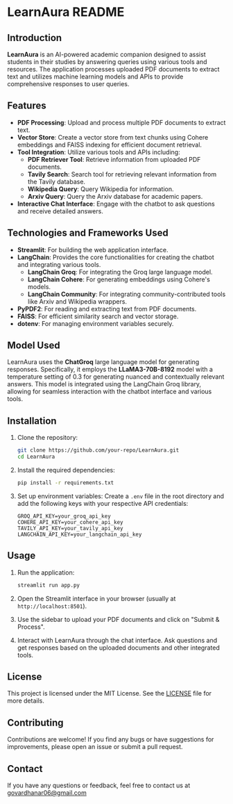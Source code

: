 # LearnAura README

## Introduction
**LearnAura** is an AI-powered academic companion designed to assist students in their studies by answering queries using various tools and resources. The application processes uploaded PDF documents to extract text and utilizes machine learning models and APIs to provide comprehensive responses to user queries.

## Features
- **PDF Processing**: Upload and process multiple PDF documents to extract text.
- **Vector Store**: Create a vector store from text chunks using Cohere embeddings and FAISS indexing for efficient document retrieval.
- **Tool Integration**: Utilize various tools and APIs including:
  - **PDF Retriever Tool**: Retrieve information from uploaded PDF documents.
  - **Tavily Search**: Search tool for retrieving relevant information from the Tavily database.
  - **Wikipedia Query**: Query Wikipedia for information.
  - **Arxiv Query**: Query the Arxiv database for academic papers.
- **Interactive Chat Interface**: Engage with the chatbot to ask questions and receive detailed answers.

## Technologies and Frameworks Used
- **Streamlit**: For building the web application interface.
- **LangChain**: Provides the core functionalities for creating the chatbot and integrating various tools.
  - **LangChain Groq**: For integrating the Groq large language model.
  - **LangChain Cohere**: For generating embeddings using Cohere's models.
  - **LangChain Community**: For integrating community-contributed tools like Arxiv and Wikipedia wrappers.
- **PyPDF2**: For reading and extracting text from PDF documents.
- **FAISS**: For efficient similarity search and vector storage.
- **dotenv**: For managing environment variables securely.

## Model Used
LearnAura uses the **ChatGroq** large language model for generating responses. Specifically, it employs the **LLaMA3-70B-8192** model with a temperature setting of 0.3 for generating nuanced and contextually relevant answers. This model is integrated using the LangChain Groq library, allowing for seamless interaction with the chatbot interface and various tools.

## Installation
1. Clone the repository:
   ```bash
   git clone https://github.com/your-repo/LearnAura.git
   cd LearnAura
   ```

2. Install the required dependencies:
   ```bash
   pip install -r requirements.txt
   ```

3. Set up environment variables:
   Create a `.env` file in the root directory and add the following keys with your respective API credentials:
   ```
   GROQ_API_KEY=your_groq_api_key
   COHERE_API_KEY=your_cohere_api_key
   TAVILY_API_KEY=your_tavily_api_key
   LANGCHAIN_API_KEY=your_langchain_api_key
   ```

## Usage
1. Run the application:
   ```bash
   streamlit run app.py
   ```

2. Open the Streamlit interface in your browser (usually at `http://localhost:8501`).

3. Use the sidebar to upload your PDF documents and click on "Submit & Process".

4. Interact with LearnAura through the chat interface. Ask questions and get responses based on the uploaded documents and other integrated tools.

## License
This project is licensed under the MIT License. See the [LICENSE](LICENSE) file for more details.

## Contributing

Contributions are welcome! If you find any bugs or have suggestions for improvements, please open an issue or submit a pull request.

## Contact

If you have any questions or feedback, feel free to contact us at govardhanar06@gmail.com
